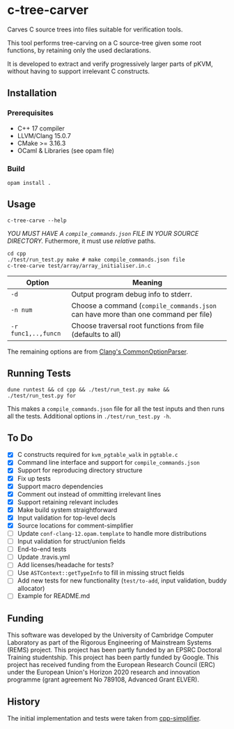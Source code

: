 <!--                                                                                  -->
<!--  The following parts of c-tree-carver contain new code released under the        -->
<!--  BSD 2-Clause License:                                                           -->
<!--  * `bin`                                                                         -->
<!--  * `cpp/src/debug.hpp`                                                           -->
<!--  * `cpp/src/debug_printers.cpp`                                                  -->
<!--  * `cpp/src/debug_printers.hpp`                                                  -->
<!--  * `cpp/src/source_range_hash.hpp`                                               -->
<!--  * `lib`                                                                         -->
<!--  * `test`                                                                        -->
<!--                                                                                  -->
<!--  Copyright (c) 2022 Dhruv Makwana                                                -->
<!--  All rights reserved.                                                            -->
<!--                                                                                  -->
<!--  This software was developed by the University of Cambridge Computer             -->
<!--  Laboratory as part of the Rigorous Engineering of Mainstream Systems            -->
<!--  (REMS) project. This project has been partly funded by an EPSRC                 -->
<!--  Doctoral Training studentship. This project has been partly funded by           -->
<!--  Google. This project has received funding from the European Research            -->
<!--  Council (ERC) under the European Union's Horizon 2020 research and              -->
<!--  innovation programme (grant agreement No 789108, Advanced Grant                 -->
<!--  ELVER).                                                                         -->
<!--                                                                                  -->
<!--  BSD 2-Clause License                                                            -->
<!--                                                                                  -->
<!--  Redistribution and use in source and binary forms, with or without              -->
<!--  modification, are permitted provided that the following conditions              -->
<!--  are met:                                                                        -->
<!--  1. Redistributions of source code must retain the above copyright               -->
<!--     notice, this list of conditions and the following disclaimer.                -->
<!--  2. Redistributions in binary form must reproduce the above copyright            -->
<!--     notice, this list of conditions and the following disclaimer in              -->
<!--     the documentation and/or other materials provided with the                   -->
<!--     distribution.                                                                -->
<!--                                                                                  -->
<!--  THIS SOFTWARE IS PROVIDED BY THE AUTHOR AND CONTRIBUTORS ``AS IS''              -->
<!--  AND ANY EXPRESS OR IMPLIED WARRANTIES, INCLUDING, BUT NOT LIMITED               -->
<!--  TO, THE IMPLIED WARRANTIES OF MERCHANTABILITY AND FITNESS FOR A                 -->
<!--  PARTICULAR PURPOSE ARE DISCLAIMED.  IN NO EVENT SHALL THE AUTHOR OR             -->
<!--  CONTRIBUTORS BE LIABLE FOR ANY DIRECT, INDIRECT, INCIDENTAL,                    -->
<!--  SPECIAL, EXEMPLARY, OR CONSEQUENTIAL DAMAGES (INCLUDING, BUT NOT                -->
<!--  LIMITED TO, PROCUREMENT OF SUBSTITUTE GOODS OR SERVICES; LOSS OF                -->
<!--  USE, DATA, OR PROFITS; OR BUSINESS INTERRUPTION) HOWEVER CAUSED AND             -->
<!--  ON ANY THEORY OF LIABILITY, WHETHER IN CONTRACT, STRICT LIABILITY,              -->
<!--  OR TORT (INCLUDING NEGLIGENCE OR OTHERWISE) ARISING IN ANY WAY OUT              -->
<!--  OF THE USE OF THIS SOFTWARE, EVEN IF ADVISED OF THE POSSIBILITY OF              -->
<!--  SUCH DAMAGE.                                                                    -->
<!--                                                                                  -->
<!--  All other parts involve adapted code, with the new code subject to the          -->
<!--  above BSD 2-Clause licence and the original code subject to its MIT             -->
<!--  licence.                                                                        -->
<!--                                                                                  -->
<!--  The MIT License (MIT)                                                           -->
<!--                                                                                  -->
<!--  Copyright (c) 2016 Takaaki Hiragushi                                            -->
<!--                                                                                  -->
<!--  Permission is hereby granted, free of charge, to any person obtaining a copy    -->
<!--  of this software and associated documentation files (the "Software"), to deal   -->
<!--  in the Software without restriction, including without limitation the rights    -->
<!--  to use, copy, modify, merge, publish, distribute, sublicense, and/or sell       -->
<!--  copies of the Software, and to permit persons to whom the Software is           -->
<!--  furnished to do so, subject to the following conditions:                        -->
<!--                                                                                  -->
<!--  The above copyright notice and this permission notice shall be included in all  -->
<!--  copies or substantial portions of the Software.                                 -->
<!--                                                                                  -->
<!--  THE SOFTWARE IS PROVIDED "AS IS", WITHOUT WARRANTY OF ANY KIND, EXPRESS OR      -->
<!--  IMPLIED, INCLUDING BUT NOT LIMITED TO THE WARRANTIES OF MERCHANTABILITY,        -->
<!--  FITNESS FOR A PARTICULAR PURPOSE AND NONINFRINGEMENT. IN NO EVENT SHALL THE     -->
<!--  AUTHORS OR COPYRIGHT HOLDERS BE LIABLE FOR ANY CLAIM, DAMAGES OR OTHER          -->
<!--  LIABILITY, WHETHER IN AN ACTION OF CONTRACT, TORT OR OTHERWISE, ARISING FROM,   -->
<!--  OUT OF OR IN CONNECTION WITH THE SOFTWARE OR THE USE OR OTHER DEALINGS IN THE   -->
<!--  SOFTWARE.                                                                       -->
<!--                                                                                  -->

c-tree-carver
====

Carves C source trees into files suitable for verification tools.

This tool performs tree-carving on a C source-tree given some root functions,
by retaining only the used declarations.

It is developed to extract and verify progressively larger parts of
pKVM, without having to support irrelevant C constructs.

## Installation

### Prerequisites

- C++ 17 compiler
- LLVM/Clang 15.0.7
- CMake >= 3.16.3
- OCaml & Libraries (see opam file)

### Build


```
opam install .
```


## Usage

```
c-tree-carve --help
```

*YOU MUST HAVE A `compile_commands.json` FILE IN YOUR SOURCE DIRECTORY.*
Futhermore, it must use *relative* paths.

```
cd cpp
./test/run_test.py make # make compile_commands.json file
c-tree-carve test/array/array_initialiser.in.c
```

| Option              | Meaning |
|---------------------|---------|
| `-d`                | Output program debug info to stderr. |
| `-n num`            | Choose a command (`compile_commands.json` can have more than one command per file) |
| `-r func1,..,funcn` | Choose traversal root functions from file (defaults to all) |

The remaining options are from [Clang's
CommonOptionParser](https://clang.llvm.org/doxygen/classclang_1_1tooling_1_1CommonOptionsParser.html#details).

## Running Tests

```
dune runtest && cd cpp && ./test/run_test.py make && ./test/run_test.py for
```

This makes a `compile_commands.json` file for all the test inputs and then runs
all the tests. Additional options in `./test/run_test.py -h`.

## To Do

- [x] C constructs required for `kvm_pgtable_walk` in `pgtable.c`
- [x] Command line interface and support for `compile_commands.json`
- [x] Support for reproducing directory structure
- [x] Fix up tests
- [x] Support macro dependencies
- [x] Comment out instead of ommitting irrelevant lines
- [x] Support retaining relevant includes
- [x] Make build system straightforward
- [x] Input validation for top-level decls
- [X] Source locations for comment-simplifier
- [ ] Update `conf-clang-12.opam.template` to handle more distributions
- [ ] Input validation for struct/union fields
- [ ] End-to-end tests
- [ ] Update .travis.yml
- [ ] Add licenses/headache for tests?
- [ ] Use `ASTContext::getTypeInfo` to fill in missing struct fields
- [ ] Add new tests for new functionality (`test/to-add`, input validation, buddy allocator)
- [ ] Example for README.md

## Funding

This software was developed by the University of Cambridge Computer
Laboratory as part of the Rigorous Engineering of Mainstream Systems
(REMS) project. This project has been partly funded by an EPSRC
Doctoral Training studentship. This project has been partly funded by
Google. This project has received funding from the European Research
Council (ERC) under the European Union's Horizon 2020 research and
innovation programme (grant agreement No 789108, Advanced Grant
ELVER).

## History

The initial implementation and tests
were taken from [cpp-simplifier](https://github.com/logicmachine/cpp-simplifier/).
